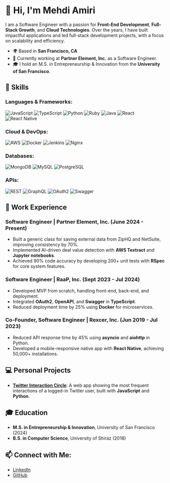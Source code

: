 # 👋 Hi, I'm Mehdi Amiri

I am a Software Engineer with a passion for **Front-End Development**, **Full-Stack Growth**, and **Cloud Technologies**. Over the years, I have built impactful applications and led full-stack development projects, with a focus on scalability and efficiency.

- 🌍 Based in **San Francisco, CA**
- 💼 Currently working at **Partner Element, Inc.** as a Software Engineer.
- 🎓 I hold an M.S. in Entrepreneurship & Innovation from the **University of San Francisco**.

## 🚀 Skills

### Languages & Frameworks:
![JavaScript](https://img.shields.io/badge/-JavaScript-F7DF1E?style=for-the-badge&logo=javascript&logoColor=black)
![TypeScript](https://img.shields.io/badge/-TypeScript-007ACC?style=for-the-badge&logo=typescript&logoColor=white)
![Python](https://img.shields.io/badge/-Python-3776AB?style=for-the-badge&logo=python&logoColor=white)
![Ruby](https://img.shields.io/badge/-Ruby-CC342D?style=for-the-badge&logo=ruby&logoColor=white)
![Java](https://img.shields.io/badge/-Java-007396?style=for-the-badge&logo=java&logoColor=white)
![React](https://img.shields.io/badge/-React-61DAFB?style=for-the-badge&logo=react&logoColor=black)
![React Native](https://img.shields.io/badge/-React_Native-61DAFB?style=for-the-badge&logo=react&logoColor=black)

### Cloud & DevOps:
![AWS](https://img.shields.io/badge/-Amazon_AWS-232F3E?style=for-the-badge&logo=amazonaws&logoColor=white)
![Docker](https://img.shields.io/badge/-Docker-2496ED?style=for-the-badge&logo=docker&logoColor=white)
![Jenkins](https://img.shields.io/badge/-Jenkins-D24939?style=for-the-badge&logo=jenkins&logoColor=white)
![Nginx](https://img.shields.io/badge/-Nginx-269539?style=for-the-badge&logo=nginx&logoColor=white)

### Databases:
![MongoDB](https://img.shields.io/badge/-MongoDB-47A248?style=for-the-badge&logo=mongodb&logoColor=white)
![MySQL](https://img.shields.io/badge/-MySQL-4479A1?style=for-the-badge&logo=mysql&logoColor=white)
![PostgreSQL](https://img.shields.io/badge/-PostgreSQL-336791?style=for-the-badge&logo=postgresql&logoColor=white)

### APIs:
![REST](https://img.shields.io/badge/-REST-02569B?style=for-the-badge&logo=rest&logoColor=white)
![GraphQL](https://img.shields.io/badge/-GraphQL-E10098?style=for-the-badge&logo=graphql&logoColor=white)
![OAuth2](https://img.shields.io/badge/-OAuth2-262261?style=for-the-badge&logo=oauth&logoColor=white)
![Swagger](https://img.shields.io/badge/-Swagger-85EA2D?style=for-the-badge&logo=swagger&logoColor=black)

## 📂 Work Experience

### Software Engineer | **Partner Element, Inc.** (June 2024 - Present)
- Built a generic class for saving external data from ZipHQ and NetSuite, improving consistency by 70%.
- Implemented AI-driven deal value detection with **AWS Textract** and **Jupyter notebooks**.
- Achieved 90% code accuracy by developing 200+ unit tests with **RSpec** for core system features.

### Software Engineer | **RaaP, Inc.** (Sept 2023 - Jul 2024)
- Developed MVP from scratch, handling front-end, back-end, and deployment.
- Integrated **OAuth2**, **OpenAPI**, and **Swagger** in **TypeScript**.
- Reduced deployment time by 25% using **Docker** for microservices.

### Co-Founder, Software Engineer | **Rexcer, Inc.** (Jun 2019 - Jul 2023)
- Reduced API response time by 45% using **asyncio** and **aiohttp** in Python.
- Developed a mobile-responsive native app with **React Native**, achieving 50,000+ installations.

## 💻 Personal Projects

- **[Twitter Interaction Circle](https://github.com/mehdiamiri1440/twitter-itraction-circle)**: A web app showing the most frequent interactions of a logged-in Twitter user, built with **JavaScript** and **Python**.

## 🎓 Education

- **M.S. in Entrepreneurship & Innovation**, University of San Francisco (2024)
- **B.S. in Computer Science**, University of Shiraz (2018)

## 📫 Connect with Me:
- [LinkedIn](https://www.linkedin.com/in/m-mehdi-amiri)
- [GitHub](https://github.com/mehdiamiri1440)

